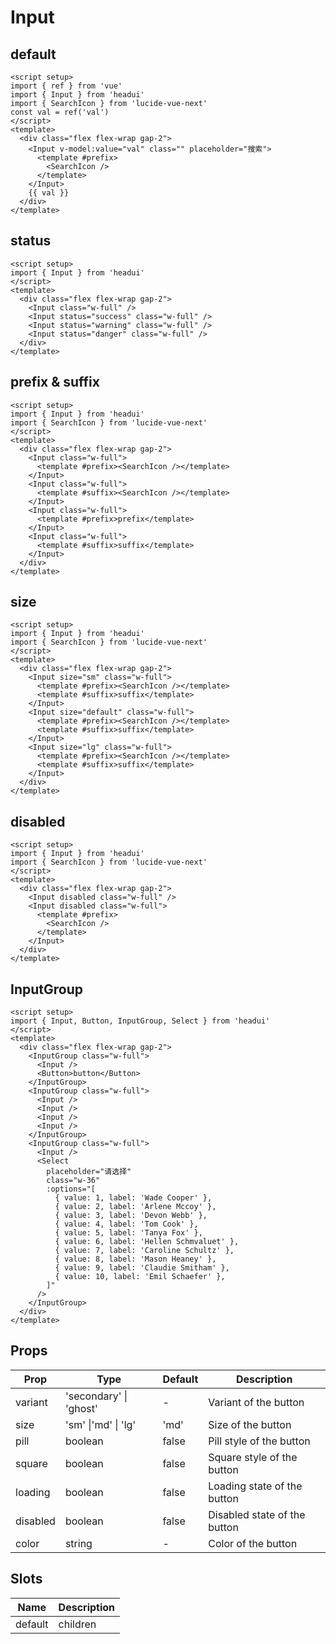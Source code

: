 # Input

## default

```vue demo
<script setup>
import { ref } from 'vue'
import { Input } from 'headui'
import { SearchIcon } from 'lucide-vue-next'
const val = ref('val')
</script>
<template>
  <div class="flex flex-wrap gap-2">
    <Input v-model:value="val" class="" placeholder="搜索">
      <template #prefix>
        <SearchIcon />
      </template>
    </Input>
    {{ val }}
  </div>
</template>
```

## status

```vue demo
<script setup>
import { Input } from 'headui'
</script>
<template>
  <div class="flex flex-wrap gap-2">
    <Input class="w-full" />
    <Input status="success" class="w-full" />
    <Input status="warning" class="w-full" />
    <Input status="danger" class="w-full" />
  </div>
</template>
```

## prefix & suffix

```vue demo
<script setup>
import { Input } from 'headui'
import { SearchIcon } from 'lucide-vue-next'
</script>
<template>
  <div class="flex flex-wrap gap-2">
    <Input class="w-full">
      <template #prefix><SearchIcon /></template>
    </Input>
    <Input class="w-full">
      <template #suffix><SearchIcon /></template>
    </Input>
    <Input class="w-full">
      <template #prefix>prefix</template>
    </Input>
    <Input class="w-full">
      <template #suffix>suffix</template>
    </Input>
  </div>
</template>
```

## size

```vue demo
<script setup>
import { Input } from 'headui'
import { SearchIcon } from 'lucide-vue-next'
</script>
<template>
  <div class="flex flex-wrap gap-2">
    <Input size="sm" class="w-full">
      <template #prefix><SearchIcon /></template>
      <template #suffix>suffix</template>
    </Input>
    <Input size="default" class="w-full">
      <template #prefix><SearchIcon /></template>
      <template #suffix>suffix</template>
    </Input>
    <Input size="lg" class="w-full">
      <template #prefix><SearchIcon /></template>
      <template #suffix>suffix</template>
    </Input>
  </div>
</template>
```

## disabled

```vue demo
<script setup>
import { Input } from 'headui'
import { SearchIcon } from 'lucide-vue-next'
</script>
<template>
  <div class="flex flex-wrap gap-2">
    <Input disabled class="w-full" />
    <Input disabled class="w-full">
      <template #prefix>
        <SearchIcon />
      </template>
    </Input>
  </div>
</template>
```

## InputGroup

```vue demo
<script setup>
import { Input, Button, InputGroup, Select } from 'headui'
</script>
<template>
  <div class="flex flex-wrap gap-2">
    <InputGroup class="w-full">
      <Input />
      <Button>button</Button>
    </InputGroup>
    <InputGroup class="w-full">
      <Input />
      <Input />
      <Input />
      <Input />
    </InputGroup>
    <InputGroup class="w-full">
      <Input />
      <Select
        placeholder="请选择"
        class="w-36"
        :options="[
          { value: 1, label: 'Wade Cooper' },
          { value: 2, label: 'Arlene Mccoy' },
          { value: 3, label: 'Devon Webb' },
          { value: 4, label: 'Tom Cook' },
          { value: 5, label: 'Tanya Fox' },
          { value: 6, label: 'Hellen Schmvaluet' },
          { value: 7, label: 'Caroline Schultz' },
          { value: 8, label: 'Mason Heaney' },
          { value: 9, label: 'Claudie Smitham' },
          { value: 10, label: 'Emil Schaefer' },
        ]"
      />
    </InputGroup>
  </div>
</template>
```

## Props

| Prop     | Type                   | Default | Description                  |
| -------- | ---------------------- | ------- | ---------------------------- |
| variant  | 'secondary' \| 'ghost' | -       | Variant of the button        |
| size     | 'sm' \|'md' \| 'lg'    | 'md'    | Size of the button           |
| pill     | boolean                | false   | Pill style of the button     |
| square   | boolean                | false   | Square style of the button   |
| loading  | boolean                | false   | Loading state of the button  |
| disabled | boolean                | false   | Disabled state of the button |
| color    | string                 | -       | Color of the button          |

## Slots

| Name    | Description |
| ------- | ----------- |
| default | children    |
